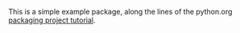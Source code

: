 

This is a simple example package, along the lines of the python.org 
[packaging project tutorial](https://packaging.python.org/tutorials/packaging-projects/).
